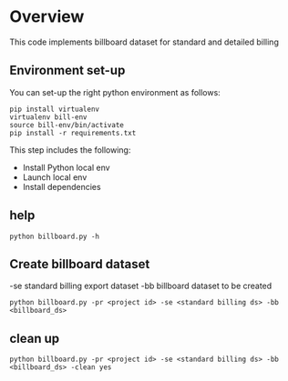 # Overview
This code implements billboard dataset for standard and detailed billing



## Environment set-up

You can set-up the right python environment as follows:

```
pip install virtualenv
virtualenv bill-env
source bill-env/bin/activate
pip install -r requirements.txt

```

This step includes the following:
- Install Python local env
- Launch local env
- Install dependencies


## help
```
python billboard.py -h
```
## Create billboard dataset
 -se  standard billing export dataset
 -bb billboard dataset to be created

```
python billboard.py -pr <project id> -se <standard billing ds> -bb <billboard_ds>
```

## clean up
```
python billboard.py -pr <project id> -se <standard billing ds> -bb <billboard_ds> -clean yes

```
